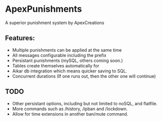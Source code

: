 # ApexPunishments
A superior punishment system by ApexCreations

## Features:
- Multiple punishments can be applied at the same time
- All messages configurable including the prefix
- Persistant punishments (mySQL, others coming soon.)
- Tables create themselves automatically for 
- Aikar db integration which means quicker saving to SQL.
- Concurrent durations (If one runs out, then the other one will continue)

## TODO
- Other persistant options, including but not limited to noSQL, and flatfile.
- More commands such as /history, /ipban and /lockdown.
- Allow for time extensions in another ban/mute command.
